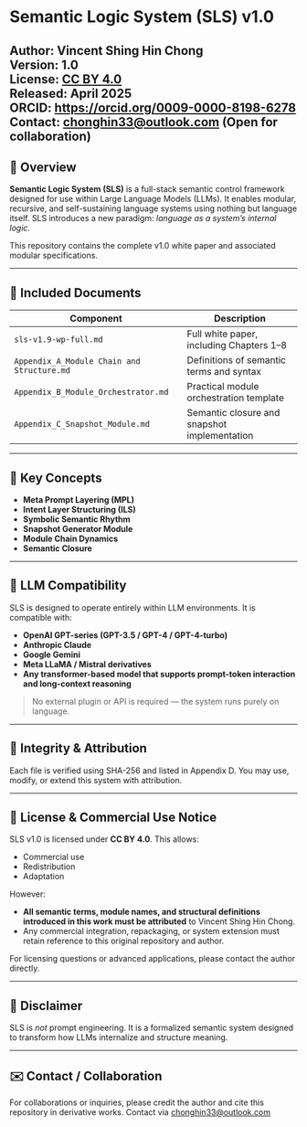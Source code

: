 # Semantic Logic System (SLS) v1.0

**Author:** Vincent Shing Hin Chong  
**Version:** 1.0  
**License:** [CC BY 4.0](https://creativecommons.org/licenses/by/4.0/)  
**Released:** April 2025  
**ORCID:** https://orcid.org/0009-0000-8198-6278     
**Contact:** chonghin33@outlook.com (Open for collaboration)
---

## 🧠 Overview

**Semantic Logic System (SLS)** is a full-stack semantic control framework designed for use within Large Language Models (LLMs). It enables modular, recursive, and self-sustaining language systems using nothing but language itself. SLS introduces a new paradigm: *language as a system’s internal logic.*

This repository contains the complete v1.0 white paper and associated modular specifications.

---

## 📘 Included Documents

| Component | Description |
|-----------|-------------|
| `sls-v1.9-wp-full.md` | Full white paper, including Chapters 1–8 |
| `Appendix_A_Module Chain and Structure.md` | Definitions of semantic terms and syntax |
| `Appendix_B_Module_Orchestrator.md` | Practical module orchestration template |
| `Appendix_C_Snapshot_Module.md` | Semantic closure and snapshot implementation |

---

## 📌 Key Concepts

- **Meta Prompt Layering (MPL)**  
- **Intent Layer Structuring (ILS)**  
- **Symbolic Semantic Rhythm**  
- **Snapshot Generator Module**  
- **Module Chain Dynamics**  
- **Semantic Closure**

---

## 🤖 LLM Compatibility

SLS is designed to operate entirely within LLM environments. It is compatible with:

- **OpenAI GPT-series (GPT-3.5 / GPT-4 / GPT-4-turbo)**
- **Anthropic Claude**
- **Google Gemini**
- **Meta LLaMA / Mistral derivatives**
- **Any transformer-based model that supports prompt-token interaction and long-context reasoning**

> No external plugin or API is required — the system runs purely on language.

---

## 🔐 Integrity & Attribution

Each file is verified using SHA-256 and listed in Appendix D. You may use, modify, or extend this system with attribution.

---

## 💼 License & Commercial Use Notice

SLS v1.0 is licensed under **CC BY 4.0**. This allows:

- Commercial use
- Redistribution
- Adaptation

However:

- **All semantic terms, module names, and structural definitions introduced in this work must be attributed** to Vincent Shing Hin Chong.
- Any commercial integration, repackaging, or system extension must retain reference to this original repository and author.

For licensing questions or advanced applications, please contact the author directly.

---

## 📣 Disclaimer

SLS is *not* prompt engineering. It is a formalized semantic system designed to transform how LLMs internalize and structure meaning.

---

## ✉️ Contact / Collaboration

For collaborations or inquiries, please credit the author and cite this repository in derivative works.
Contact via chonghin33@outlook.com
